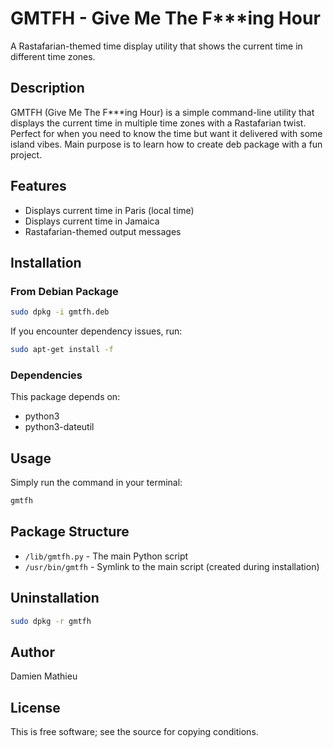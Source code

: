 # GMTFH - Give Me The F***ing Hour

A Rastafarian-themed time display utility that shows the current time in different time zones.

## Description

GMTFH (Give Me The F***ing Hour) is a simple command-line utility that displays the current time in multiple time zones with a Rastafarian twist. Perfect for when you need to know the time but want it delivered with some island vibes. Main purpose is to learn how to create deb package with a fun project.

## Features

- Displays current time in Paris (local time)
- Displays current time in Jamaica
- Rastafarian-themed output messages

## Installation

### From Debian Package

```bash
sudo dpkg -i gmtfh.deb
```

If you encounter dependency issues, run:

```bash
sudo apt-get install -f
```

### Dependencies

This package depends on:
- python3
- python3-dateutil

## Usage

Simply run the command in your terminal:

```bash
gmtfh
```

## Package Structure

- `/lib/gmtfh.py` - The main Python script
- `/usr/bin/gmtfh` - Symlink to the main script (created during installation)

## Uninstallation

```bash
sudo dpkg -r gmtfh
```

## Author

Damien Mathieu

## License

This is free software; see the source for copying conditions.
